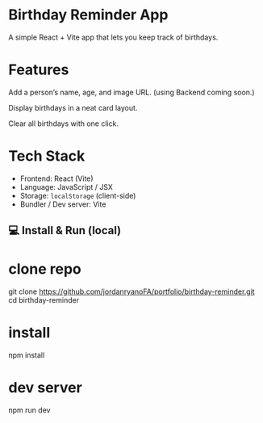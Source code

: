 # Birthday Reminder App

A simple React + Vite app that lets you keep track of birthdays.

# Features

Add a person’s name, age, and image URL. (using Backend coming soon.)

Display birthdays in a neat card layout.

Clear all birthdays with one click.

# Tech Stack
- Frontend: React (Vite)  
- Language: JavaScript / JSX  
- Storage: `localStorage` (client-side)  
- Bundler / Dev server: Vite

## 💻 Install & Run (local)
# clone repo
git clone https://github.com/jordanryanoFA/portfolio/birthday-reminder.git
cd birthday-reminder

# install
npm install

# dev server
npm run dev

